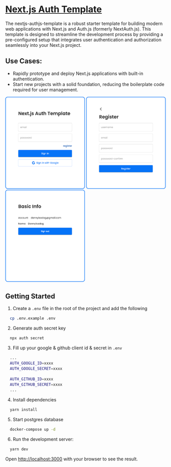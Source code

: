 # [Next.js Auth Template](https://nextauth.dannyisadog.com)

The nextjs-authjs-template is a robust starter template for building modern web applications with Next.js and Auth.js (formerly NextAuth.js). This template is designed to streamline the development process by providing a pre-configured setup that integrates user authentication and authorization seamlessly into your Next.js project.

## Use Cases:
- Rapidly prototype and deploy Next.js applications with built-in authentication.
- Start new projects with a solid foundation, reducing the boilerplate code required for user management.

<img src="/public/example1.png" alt="signin page" width="250"/> <img src="/public/example2.png" alt="register page" width="250"/> <img src="/public/example3.png" alt="info page" width="250"/>

## Getting Started

1. Create a `.env` file in the root of the project and add the following

```bash
  cp .env.example .env
```

2. Generate auth secret key

```bash
  npx auth secret
```

3. Fill up your google & github client id & secret in `.env`

```bash
  ...
  AUTH_GOOGLE_ID=xxxx
  AUTH_GOOGLE_SECRET=xxxx
  
  AUTH_GITHUB_ID=xxxx
  AUTH_GITHUB_SECRET=xxxx
  ...
```

4. Install dependencies

```bash
  yarn install
```

5. Start postgres database

```bash
  docker-compose up -d
```

6. Run the development server:

```bash
  yarn dev
```

Open [http://localhost:3000](http://localhost:3000) with your browser to see the result.
